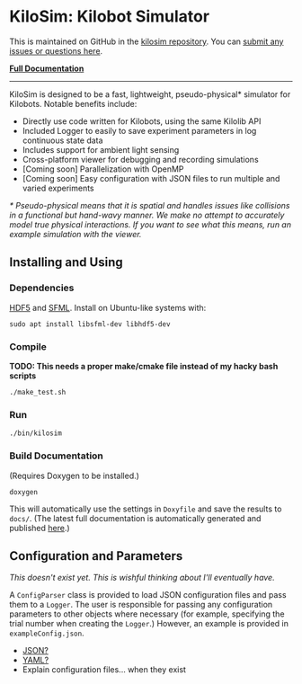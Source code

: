 # KiloSim: Kilobot Simulator

This is maintained on GitHub in the [kilosim repository](https://github.com/jtebert/kilosim). You can [submit any issues or questions here](https://github.com/jtebert/kilosim/issues).

[**Full Documentation**](https://jtebert.github.io/kilosim/index.html)

---

KiloSim is designed to be a fast, lightweight, pseudo-physical* simulator for Kilobots. Notable benefits include:

- Directly use code written for Kilobots, using the same Kilolib API
- Included Logger to easily to save experiment parameters in log continuous state data
- Includes support for ambient light sensing
- Cross-platform viewer for debugging and recording simulations
- [Coming soon] Parallelization with OpenMP
- [Coming soon] Easy configuration with JSON files to run multiple and varied experiments

*\* Pseudo-physical means that it is spatial and handles issues like collisions in a functional but hand-wavy manner. We make no attempt to accurately model true physical interactions. If you want to see what this means, run an example simulation with the viewer.*

## Installing and Using

### Dependencies

[HDF5](https://portal.hdfgroup.org/display/HDF5/HDF5) and [SFML](https://www.sfml-dev.org/index.php). Install on Ubuntu-like systems with:

 `sudo apt install libsfml-dev libhdf5-dev`

### Compile

**TODO: This needs a proper make/cmake file instead of my hacky bash scripts**

`./make_test.sh`

### Run

`./bin/kilosim`

### Build Documentation

(Requires Doxygen to be installed.)

`doxygen`

This will automatically use the settings in `Doxyfile` and save the results to `docs/`. (The latest full documentation is automatically generated and published [here](https://jtebert.github.io/kilosim/index.html).)

## Configuration and Parameters

*This doesn't exist yet. This is wishful thinking about I'll eventually have.*

A `ConfigParser` class is provided to load JSON configuration files and pass them to a `Logger`. The user is responsible for passing any configuration parameters to other objects where necessary (for example, specifying the trial number when creating the `Logger`.) However, an example is provided in `exampleConfig.json`.

- [JSON?](https://github.com/nlohmann/json)
- [YAML?](https://github.com/jbeder/yaml-cpp)
- Explain configuration files... when they exist
